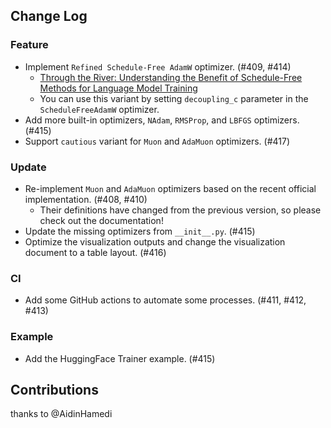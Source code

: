## Change Log

### Feature

* Implement `Refined Schedule-Free AdamW` optimizer. (#409, #414)
    * [Through the River: Understanding the Benefit of Schedule-Free Methods for Language Model Training](https://arxiv.org/abs/2507.09846)
    * You can use this variant by setting `decoupling_c` parameter in the `ScheduleFreeAdamW` optimizer.
* Add more built-in optimizers, `NAdam`, `RMSProp`, and `LBFGS` optimizers. (#415)
* Support `cautious` variant for `Muon` and `AdaMuon` optimizers. (#417)

### Update

* Re-implement `Muon` and `AdaMuon` optimizers based on the recent official implementation. (#408, #410)
    * Their definitions have changed from the previous version, so please check out the documentation!
* Update the missing optimizers from `__init__.py`. (#415)
* Optimize the visualization outputs and change the visualization document to a table layout. (#416)

### CI

* Add some GitHub actions to automate some processes. (#411, #412, #413)

### Example

* Add the HuggingFace Trainer example. (#415)

## Contributions

thanks to @AidinHamedi
